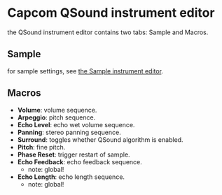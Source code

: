 # Capcom QSound instrument editor

the QSound instrument editor contains two tabs: Sample and Macros.

## Sample

for sample settings, see [the Sample instrument editor](sample.md).

## Macros

- **Volume**: volume sequence.
- **Arpeggio**: pitch sequence.
- **Echo Level**: echo wet volume sequence.
- **Panning**: stereo panning sequence.
- **Surround**: toggles whether QSound algorithm is enabled.
- **Pitch**: fine pitch.
- **Phase Reset**: trigger restart of sample.
- **Echo Feedback**: echo feedback sequence.
  - note: global!
- **Echo Length**: echo length sequence.
  - note: global!
